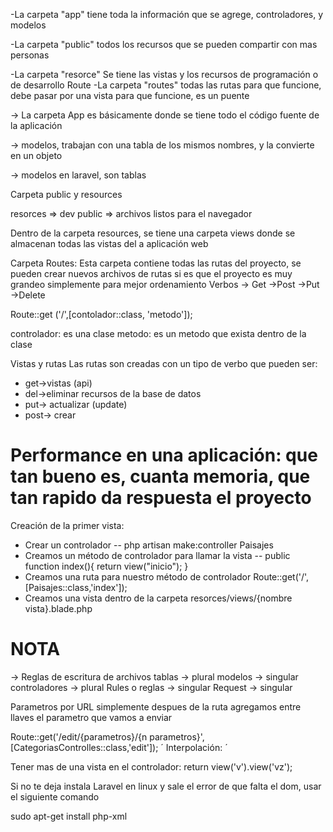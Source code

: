 -La carpeta "app" tiene toda la información que se agrege, controladores, y modelos

-La carpeta "public" todos los recursos que se pueden compartir con mas personas

-La carpeta "resorce" Se tiene las vistas y los recursos de programación o de desarrollo
Route
-La carpeta "routes" todas las rutas para que funcione, debe pasar por una vista para que funcione, es un puente

-> La carpeta App es básicamente donde se tiene todo el código fuente de la aplicación

-> modelos, trabajan con una tabla de los mismos nombres, y la convierte en un objeto

-> modelos en laravel, son tablas

Carpeta public y resources

resorces => dev
public => archivos listos para el navegador

Dentro de la carpeta resources, se tiene una carpeta views donde se almacenan todas las vistas del a aplicación web

Carpeta Routes: Esta carpeta contiene todas las rutas del proyecto, se pueden crear nuevos archivos de rutas si es que el proyecto es muy grandeo simplemente para mejor ordenamiento
Verbos 
-> Get
->Post
->Put
->Delete

Route::get ('/',[contolador::class, 'metodo']);

controlador: es una clase
metodo: es un metodo que exista dentro de la clase


Vistas y rutas
Las rutas son creadas con un tipo de verbo que pueden ser:
- get->vistas (api)
- del->eliminar recursos de la base de datos
- put-> actualizar (update)
- post-> crear

# Performance en una aplicación: que tan bueno es, cuanta memoria, que tan rapido da respuesta el proyecto

Creación de la primer vista:
- Crear un controlador 
    -- php artisan make:controller Paisajes
- Creamos un método de controlador para llamar la vista
    -- public function index(){
        return view("inicio");
    }
- Creamos una ruta para nuestro método de controlador
    Route::get('/',[Paisajes::class,'index']);
- Creamos una vista
    dentro de la carpeta resorces/views/{nombre vista}.blade.php

# NOTA
-> Reglas de escritura de archivos
tablas -> plural
modelos -> singular
controladores -> plural
Rules o reglas -> singular
Request -> singular

Parametros por URL
simplemente despues de la ruta agregamos entre llaves el parametro que vamos a enviar

Route::get('/edit/{parametros}/{n parametros}',[CategoriasControlles::class,'edit']);
´
Interpolación: ´

Tener mas de una vista en el controlador:  return view('v').view('vz');


Si no te deja instala Laravel en linux y sale el error de que falta el dom, usar el siguiente comando

sudo apt-get install php-xml
